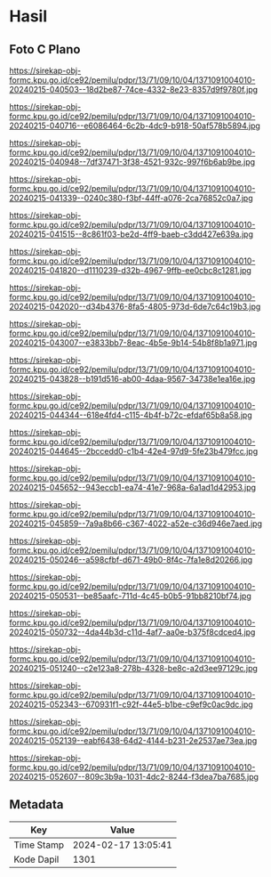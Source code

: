 # Hasil

## Foto C Plano

https://sirekap-obj-formc.kpu.go.id/ce92/pemilu/pdpr/13/71/09/10/04/1371091004010-20240215-040503--18d2be87-74ce-4332-8e23-8357d9f9780f.jpg

https://sirekap-obj-formc.kpu.go.id/ce92/pemilu/pdpr/13/71/09/10/04/1371091004010-20240215-040716--e6086464-6c2b-4dc9-b918-50af578b5894.jpg

https://sirekap-obj-formc.kpu.go.id/ce92/pemilu/pdpr/13/71/09/10/04/1371091004010-20240215-040948--7df37471-3f38-4521-932c-997f6b6ab9be.jpg

https://sirekap-obj-formc.kpu.go.id/ce92/pemilu/pdpr/13/71/09/10/04/1371091004010-20240215-041339--0240c380-f3bf-44ff-a076-2ca76852c0a7.jpg

https://sirekap-obj-formc.kpu.go.id/ce92/pemilu/pdpr/13/71/09/10/04/1371091004010-20240215-041515--8c861f03-be2d-4ff9-baeb-c3dd427e639a.jpg

https://sirekap-obj-formc.kpu.go.id/ce92/pemilu/pdpr/13/71/09/10/04/1371091004010-20240215-041820--d1110239-d32b-4967-9ffb-ee0cbc8c1281.jpg

https://sirekap-obj-formc.kpu.go.id/ce92/pemilu/pdpr/13/71/09/10/04/1371091004010-20240215-042020--d34b4376-8fa5-4805-973d-6de7c64c19b3.jpg

https://sirekap-obj-formc.kpu.go.id/ce92/pemilu/pdpr/13/71/09/10/04/1371091004010-20240215-043007--e3833bb7-8eac-4b5e-9b14-54b8f8b1a971.jpg

https://sirekap-obj-formc.kpu.go.id/ce92/pemilu/pdpr/13/71/09/10/04/1371091004010-20240215-043828--b191d516-ab00-4daa-9567-34738e1ea16e.jpg

https://sirekap-obj-formc.kpu.go.id/ce92/pemilu/pdpr/13/71/09/10/04/1371091004010-20240215-044344--618e4fd4-c115-4b4f-b72c-efdaf65b8a58.jpg

https://sirekap-obj-formc.kpu.go.id/ce92/pemilu/pdpr/13/71/09/10/04/1371091004010-20240215-044645--2bccedd0-c1b4-42e4-97d9-5fe23b479fcc.jpg

https://sirekap-obj-formc.kpu.go.id/ce92/pemilu/pdpr/13/71/09/10/04/1371091004010-20240215-045652--943eccb1-ea74-41e7-968a-6a1ad1d42953.jpg

https://sirekap-obj-formc.kpu.go.id/ce92/pemilu/pdpr/13/71/09/10/04/1371091004010-20240215-045859--7a9a8b66-c367-4022-a52e-c36d946e7aed.jpg

https://sirekap-obj-formc.kpu.go.id/ce92/pemilu/pdpr/13/71/09/10/04/1371091004010-20240215-050246--a598cfbf-d671-49b0-8f4c-7fa1e8d20266.jpg

https://sirekap-obj-formc.kpu.go.id/ce92/pemilu/pdpr/13/71/09/10/04/1371091004010-20240215-050531--be85aafc-711d-4c45-b0b5-91bb8210bf74.jpg

https://sirekap-obj-formc.kpu.go.id/ce92/pemilu/pdpr/13/71/09/10/04/1371091004010-20240215-050732--4da44b3d-c11d-4af7-aa0e-b375f8cdced4.jpg

https://sirekap-obj-formc.kpu.go.id/ce92/pemilu/pdpr/13/71/09/10/04/1371091004010-20240215-051240--c2e123a8-278b-4328-be8c-a2d3ee97129c.jpg

https://sirekap-obj-formc.kpu.go.id/ce92/pemilu/pdpr/13/71/09/10/04/1371091004010-20240215-052343--670931f1-c92f-44e5-b1be-c9ef9c0ac9dc.jpg

https://sirekap-obj-formc.kpu.go.id/ce92/pemilu/pdpr/13/71/09/10/04/1371091004010-20240215-052139--eabf6438-64d2-4144-b231-2e2537ae73ea.jpg

https://sirekap-obj-formc.kpu.go.id/ce92/pemilu/pdpr/13/71/09/10/04/1371091004010-20240215-052607--809c3b9a-1031-4dc2-8244-f3dea7ba7685.jpg


## Metadata

| Key        | Value               |
| ---------- | ------------------- |
| Time Stamp | 2024-02-17 13:05:41 |
| Kode Dapil | 1301                |




